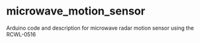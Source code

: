 # microwave_motion_sensor
Arduino code and description for microwave radar motion sensor using the RCWL-0516
